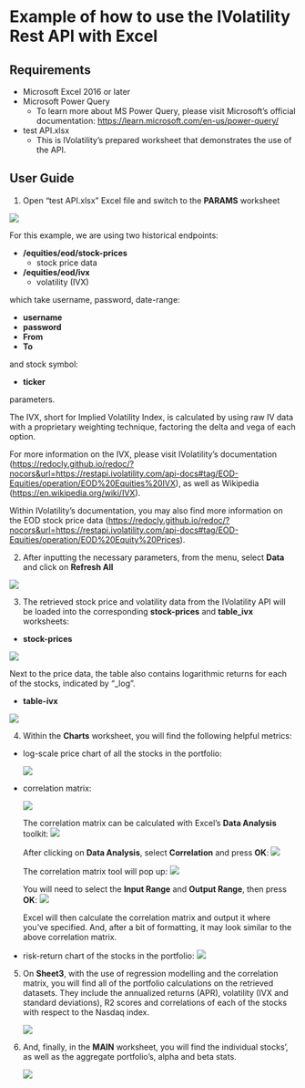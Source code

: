 # Example of how to use the IVolatility Rest API with Excel

## Requirements
- Microsoft Excel 2016 or later
- Microsoft Power Query 
  - To learn more about MS Power Query, please visit Microsoft’s official documentation: <https://learn.microsoft.com/en-us/power-query/>
- test API.xlsx
  - This is IVolatility’s prepared worksheet that demonstrates the use of the API.
## User Guide
1. Open “test API.xlsx” Excel file and switch to the **PARAMS** worksheet

![](001.png)

For this example, we are using two historical endpoints:

- **/equities/eod/stock-prices**
  - stock price data
- **/equities/eod/ivx**
  - volatility (IVX)

which take username, password, date-range:

- **username**
- **password**
- **From** 
- **To**

and stock symbol: 

- **ticker** 

parameters.

The IVX, short for Implied Volatility Index, is calculated by using raw IV data with a proprietary weighting technique, factoring the delta and vega of each option.

For more information on the IVX, please visit IVolatility’s documentation (<https://redocly.github.io/redoc/?nocors&url=https://restapi.ivolatility.com/api-docs#tag/EOD-Equities/operation/EOD%20Equities%20IVX>), as well as Wikipedia (<https://en.wikipedia.org/wiki/IVX>).

Within IVolatility’s documentation, you may also find more information on the EOD stock price data (<https://redocly.github.io/redoc/?nocors&url=https://restapi.ivolatility.com/api-docs#tag/EOD-Equities/operation/EOD%20Equity%20Prices>). 

2. After inputting the necessary parameters, from the menu, select **Data** and click on **Refresh All**

![](002.png)

3. The retrieved stock price and volatility data from the IVolatility API will be loaded into the corresponding **stock-prices** and **table\_ivx** worksheets:

- **stock-prices**

![](003.png)

   Next to the price data, the table also contains logarithmic returns for each of the stocks, indicated by “\_log”.



- **table-ivx**

![](004.png)

4. Within the **Charts** worksheet, you will find the following helpful metrics:
  - log-scale price chart of all the stocks in the portfolio:

      ![](005.png)

  - correlation matrix:

      ![](006.png)


      The correlation matrix can be calculated with Excel’s **Data Analysis** toolkit:
      ![](007.png)

      After clicking on **Data Analysis**, select **Correlation** and press **OK**:
      ![](008.png)

      The correlation matrix tool will pop up:
      ![](009.png)

      You will need to select the **Input Range** and **Output Range**, then press **OK**:
      ![](010.png)

      Excel will then calculate the correlation matrix and output it where you’ve specified. And, after a bit of formatting, it may look similar to the above correlation matrix.

- risk-return chart of the stocks in the portfolio:
   ![](011.png)

5. On **Sheet3**, with the use of regression modelling and the correlation matrix, you will find all of the portfolio calculations on the retrieved datasets. They include the annualized returns (APR), volatility (IVX and standard deviations), R2 scores and correlations of each of the stocks with respect to the Nasdaq index.

   ![](012.png)

6. And, finally, in the **MAIN** worksheet, you will find the individual stocks’, as well as the aggregate portfolio’s, alpha and beta stats.

   ![](013.png)

